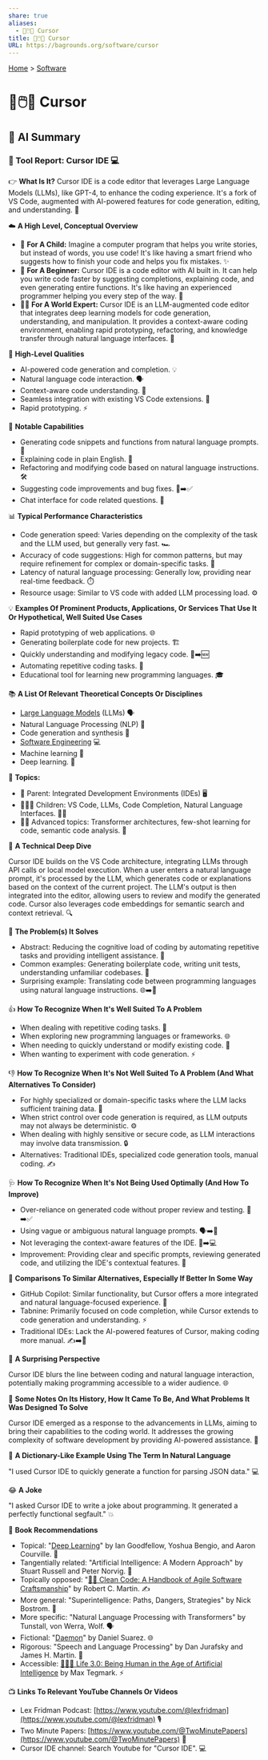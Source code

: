 ```yaml
---
share: true
aliases:
  - 🤖🖱️📍 Cursor
title: 🤖🖱️📍 Cursor
URL: https://bagrounds.org/software/cursor
---
```

[Home](../index.md) > [Software](./index.md)  
# 🤖🖱️📍 Cursor  
  
## 🤖 AI Summary  
### 🔨 Tool Report: Cursor IDE 💻  
  
👉 **What Is It?** Cursor IDE is a code editor that leverages Large Language Models (LLMs), like GPT-4, to enhance the coding experience. It's a fork of VS Code, augmented with AI-powered features for code generation, editing, and understanding. 🤖  
  
☁️ **A High Level, Conceptual Overview**  
  
- 🍼 **For A Child:** Imagine a computer program that helps you write stories, but instead of words, you use code! It's like having a smart friend who suggests how to finish your code and helps you fix mistakes. ✨  
- 🏁 **For A Beginner:** Cursor IDE is a code editor with AI built in. It can help you write code faster by suggesting completions, explaining code, and even generating entire functions. It's like having an experienced programmer helping you every step of the way. 🚀  
- 🧙‍♂️ **For A World Expert:** Cursor IDE is an LLM-augmented code editor that integrates deep learning models for code generation, understanding, and manipulation. It provides a context-aware coding environment, enabling rapid prototyping, refactoring, and knowledge transfer through natural language interfaces. 🧠  
  
🌟 **High-Level Qualities**  
  
- AI-powered code generation and completion. 💡  
- Natural language code interaction. 🗣️  
- Context-aware code understanding. 🧐  
- Seamless integration with existing VS Code extensions. 🔌  
- Rapid prototyping. ⚡  
  
🚀 **Notable Capabilities**  
  
- Generating code snippets and functions from natural language prompts. 📝  
- Explaining code in plain English. 📖  
- Refactoring and modifying code based on natural language instructions. 🛠️  
- Suggesting code improvements and bug fixes. 🐞➡️✅  
- Chat interface for code related questions. 💬  
  
📊 **Typical Performance Characteristics**  
  
- Code generation speed: Varies depending on the complexity of the task and the LLM used, but generally very fast. 🏎️  
- Accuracy of code suggestions: High for common patterns, but may require refinement for complex or domain-specific tasks. 🎯  
- Latency of natural language processing: Generally low, providing near real-time feedback. ⏱️  
- Resource usage: Similar to VS code with added LLM processing load. ⚙️  
  
💡 **Examples Of Prominent Products, Applications, Or Services That Use It Or Hypothetical, Well Suited Use Cases**  
  
- Rapid prototyping of web applications. 🌐  
- Generating boilerplate code for new projects. 🏗️  
- Quickly understanding and modifying legacy code. 📜➡️🆕  
- Automating repetitive coding tasks. 🔁  
- Educational tool for learning new programming languages. 🎓  
  
📚 **A List Of Relevant Theoretical Concepts Or Disciplines**  
  
- [Large Language Models](../topics/large-language-models.md) (LLMs) 🗣️  
- Natural Language Processing (NLP) 💬  
- Code generation and synthesis 📝  
- [Software Engineering](../topics/software-engineering.md) 💻  
- Machine learning 🤖  
- Deep learning. 🧠  
  
🌲 **Topics:**  
  
- 👶 Parent: Integrated Development Environments (IDEs) 🖥️  
- 👩‍👧‍👦 Children: VS Code, LLMs, Code Completion, Natural Language Interfaces. 👧👦  
- 🧙‍♂️ Advanced topics: Transformer architectures, few-shot learning for code, semantic code analysis. 🤯  
  
🔬 **A Technical Deep Dive**  
  
Cursor IDE builds on the VS Code architecture, integrating LLMs through API calls or local model execution. When a user enters a natural language prompt, it's processed by the LLM, which generates code or explanations based on the context of the current project. The LLM's output is then integrated into the editor, allowing users to review and modify the generated code. Cursor also leverages code embeddings for semantic search and context retrieval. 🔍  
  
🧩 **The Problem(s) It Solves**  
  
- Abstract: Reducing the cognitive load of coding by automating repetitive tasks and providing intelligent assistance. 🤯  
- Common examples: Generating boilerplate code, writing unit tests, understanding unfamiliar codebases. 📝  
- Surprising example: Translating code between programming languages using natural language instructions. 🌐➡️🐍  
  
👍 **How To Recognize When It's Well Suited To A Problem**  
  
- When dealing with repetitive coding tasks. 🔁  
- When exploring new programming languages or frameworks. 🌐  
- When needing to quickly understand or modify existing code. 🧐  
- When wanting to experiment with code generation. ⚡  
  
👎 **How To Recognize When It's Not Well Suited To A Problem (And What Alternatives To Consider)**  
  
- For highly specialized or domain-specific tasks where the LLM lacks sufficient training data. 🙅  
- When strict control over code generation is required, as LLM outputs may not always be deterministic. ⚙️  
- When dealing with highly sensitive or secure code, as LLM interactions may involve data transmission. 🔒  
- Alternatives: Traditional IDEs, specialized code generation tools, manual coding. ✍️  
  
🩺 **How To Recognize When It's Not Being Used Optimally (And How To Improve)**  
  
- Over-reliance on generated code without proper review and testing. 🧐➡️✅  
- Using vague or ambiguous natural language prompts. 🗣️➡️📝  
- Not leveraging the context-aware features of the IDE. 🧠➡️💻  
- Improvement: Providing clear and specific prompts, reviewing generated code, and utilizing the IDE's contextual features. 🚀  
  
🔄 **Comparisons To Similar Alternatives, Especially If Better In Some Way**  
  
- GitHub Copilot: Similar functionality, but Cursor offers a more integrated and natural language-focused experience. 🤝  
- Tabnine: Primarily focused on code completion, while Cursor extends to code generation and understanding. ⚡  
- Traditional IDEs: Lack the AI-powered features of Cursor, making coding more manual. ✍️➡️🤖  
  
🤯 **A Surprising Perspective**  
  
Cursor IDE blurs the line between coding and natural language interaction, potentially making programming accessible to a wider audience. 🌐  
  
📜 **Some Notes On Its History, How It Came To Be, And What Problems It Was Designed To Solve**  
  
Cursor IDE emerged as a response to the advancements in LLMs, aiming to bring their capabilities to the coding world. It addresses the growing complexity of software development by providing AI-powered assistance. 🤖  
  
📝 **A Dictionary-Like Example Using The Term In Natural Language**  
  
"I used Cursor IDE to quickly generate a function for parsing JSON data." 💻  
  
😂 **A Joke**  
  
"I asked Cursor IDE to write a joke about programming. It generated a perfectly functional segfault." 💥  
  
📖 **Book Recommendations**  
  
- Topical: "[Deep Learning](../books/deep-learning.md)" by Ian Goodfellow, Yoshua Bengio, and Aaron Courville. 🧠  
- Tangentially related: "Artificial Intelligence: A Modern Approach" by Stuart Russell and Peter Norvig. 🤖  
- Topically opposed: "[🧼💾 Clean Code: A Handbook of Agile Software Craftsmanship](../books/clean-code.md)" by Robert C. Martin. ✍️  
- More general: "Superintelligence: Paths, Dangers, Strategies" by Nick Bostrom. 🤯  
- More specific: "Natural Language Processing with Transformers" by Tunstall, von Werra, Wolf. 🗣️  
- Fictional: "[Daemon](../books/daemon.md)" by Daniel Suarez. 🌐  
- Rigorous: "Speech and Language Processing" by Dan Jurafsky and James H. Martin. 💬  
- Accessible: [🧬👥💾 Life 3.0: Being Human in the Age of Artificial Intelligence](../books/life-3-0.md) by Max Tegmark. ⚡  
  
📺 **Links To Relevant YouTube Channels Or Videos**  
  
- Lex Fridman Podcast: [https://www.youtube.com/@lexfridman](https://www.youtube.com/@lexfridman) 🎙️  
- Two Minute Papers: [https://www.youtube.com/@TwoMinutePapers](https://www.youtube.com/@TwoMinutePapers) 📄  
- Cursor IDE channel: Search Youtube for "Cursor IDE". 💻  
